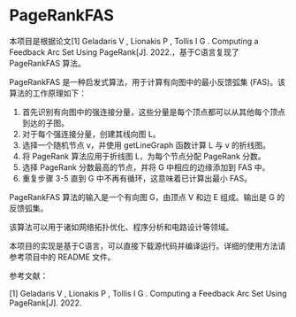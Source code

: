 # PageRankFAS

本项目是根据论文[1] Geladaris V ,  Lionakis P ,  Tollis I G . Computing a Feedback Arc Set Using PageRank[J].  2022.，基于C语言复现了 PageRankFAS 算法。

PageRankFAS 是一种启发式算法，用于计算有向图中的最小反馈弧集 (FAS)。该算法的工作原理如下：

1. 首先识别有向图中的强连接分量，这些分量是每个顶点都可以从其他每个顶点到达的子图。
2. 对于每个强连接分量，创建其线向图 L。
3. 选择一个随机节点 v，并使用 getLineGraph 函数计算 L 与 v 的折线图。
4. 将 PageRank 算法应用于折线图 L，为每个节点分配 PageRank 分数。
5. 选择 PageRank 分数最高的节点，并将 G 中相应的边缘添加到 FAS 中。
6. 重复步骤 3-5 直到 G 中不再有循环，这意味着已计算出最小 FAS。

PageRankFAS 算法的输入是一个有向图 G，由顶点 V 和边 E 组成。输出是 G 的反馈弧集。

该算法可以用于诸如网络拓扑优化、程序分析和电路设计等领域。

本项目的实现是基于C语言，可以直接下载源代码并编译运行。详细的使用方法请参考项目中的 README 文件。

参考文献：

[1] Geladaris V ,  Lionakis P ,  Tollis I G . Computing a Feedback Arc Set Using PageRank[J].  2022.

